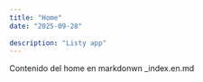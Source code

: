 ```yaml
---
title: "Home"
date: "2025-09-28"
  
description: "Listy app"
---
```



Contenido del home en markdonwn _index.en.md
